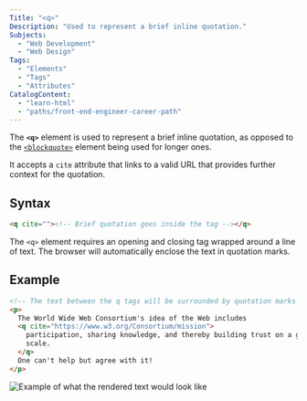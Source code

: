 ```yaml
---
Title: "<q>"
Description: "Used to represent a brief inline quotation."
Subjects:
  - "Web Development"
  - "Web Design"
Tags:
  - "Elements"
  - "Tags"
  - "Attributes"
CatalogContent:
  - "learn-html"
  - "paths/front-end-engineer-career-path"
---
```


The **`<q>`** element is used to represent a brief inline quotation, as opposed to the [`<blockquote>`](https://www.codecademy.com/resources/docs/html/elements/blockquote) element being used for longer ones.

It accepts a `cite` attribute that links to a valid URL that provides further context for the quotation.

## Syntax

```html
<q cite=""><!-- Brief quotation goes inside the tag --></q>
```

The `<q>` element requires an opening and closing tag wrapped around a line of text. The browser will automatically enclose the text in quotation marks.

## Example

```html
<!-- The text between the q tags will be surrounded by quotation marks -->
<p>
  The World Wide Web Consortium's idea of the Web includes
  <q cite="https://www.w3.org/Consortium/mission">
    participation, sharing knowledge, and thereby building trust on a global
    scale.
  </q>
  One can't help but agree with it!
</p>
```

![Example of what the rendered text would look like](https://raw.githubusercontent.com/Codecademy/docs/main/media/q.jpg)
